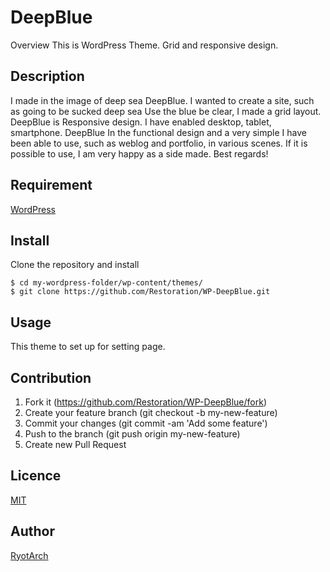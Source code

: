DeepBlue
====

Overview
This is WordPress Theme.
Grid and responsive design.

## Description
I made in the image of deep sea DeepBlue.
I wanted to create a site, such as going to be sucked deep sea
Use the blue be clear, I made a grid layout.
DeepBlue is Responsive design.
I have enabled desktop, tablet, smartphone.
DeepBlue In the functional design and a very simple
I have been able to use, such as weblog and portfolio, in various scenes.
If it is possible to use, I am very happy as a side made​​.
Best regards!

## Requirement
[WordPress](https://wordpress.org/)


## Install
Clone the repository and install 

```
$ cd my-wordpress-folder/wp-content/themes/
$ git clone https://github.com/Restoration/WP-DeepBlue.git
```

## Usage
This theme to set up for setting page.

## Contribution

1. Fork it (https://github.com/Restoration/WP-DeepBlue/fork)
1. Create your feature branch (git checkout -b my-new-feature)
1. Commit your changes (git commit -am 'Add some feature')
1. Push to the branch (git push origin my-new-feature)
1. Create new Pull Request


## Licence

[MIT](https://github.com/Restoration/WP-DeepBlue/blob/master/README.md)

## Author

[RyotArch](https://github.com/Restoration)
